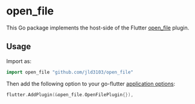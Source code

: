 # open_file

This Go package implements the host-side of the Flutter [open_file](https://github.com/crazecoder/open_file) plugin.

## Usage

Import as:

```go
import open_file "github.com/jld3103/open_file"
```

Then add the following option to your go-flutter [application options](https://github.com/go-flutter-desktop/go-flutter/wiki/Plugin-info):

```go
flutter.AddPlugin(&open_file.OpenFilePlugin{}),
```
